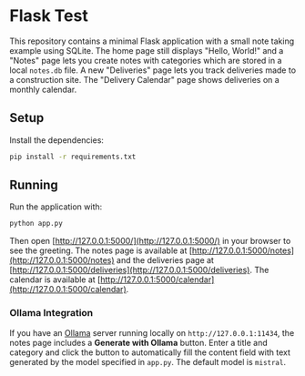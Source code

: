 # Flask Test

This repository contains a minimal Flask application with a small note taking
example using SQLite. The home page still displays "Hello, World!" and a
"Notes" page lets you create notes with categories which are stored in a local
`notes.db` file. A new "Deliveries" page lets you track deliveries made to a
construction site. The "Delivery Calendar" page shows deliveries on a monthly
calendar.

## Setup

Install the dependencies:

```bash
pip install -r requirements.txt
```

## Running

Run the application with:

```bash
python app.py
```

Then open [http://127.0.0.1:5000/](http://127.0.0.1:5000/) in your browser to see
the greeting. The notes page is available at
[http://127.0.0.1:5000/notes](http://127.0.0.1:5000/notes) and the deliveries
page at
[http://127.0.0.1:5000/deliveries](http://127.0.0.1:5000/deliveries). The
calendar is available at
[http://127.0.0.1:5000/calendar](http://127.0.0.1:5000/calendar).

### Ollama Integration

If you have an [Ollama](https://ollama.ai) server running locally on
`http://127.0.0.1:11434`, the notes page includes a **Generate with Ollama**
button. Enter a title and category and click the button to automatically fill
the content field with text generated by the model specified in `app.py`. The
default model is `mistral`.
